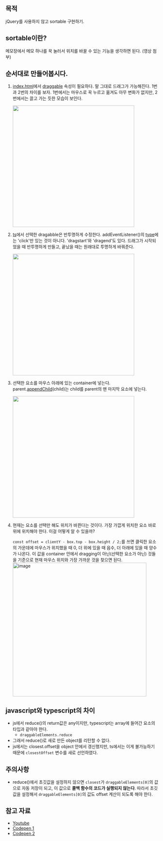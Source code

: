 ## 목적

jQuery를 사용하지 않고 sortable 구현하기.

## sortable이란?

메모장에서 메모 하나를 꾹 눌러서 위치를 바꿀 수 있는 기능을 생각하면 된다.
(영상 첨부)

## 순서대로 만들어봅시다.

1. [index.html](./index.html)에서 [draggable](https://developer.mozilla.org/ko/docs/Web/HTML/Global_attributes/draggable) 속성이 필요하다.
   말 그대로 드래그가 가능해진다. 1번과 2번의 차이를 보자. 1번에서는 마우스로 꾹 누르고 옮겨도 아무 변화가 없지만, 2번에서는 끌고 가는 듯한 모습이 보인다.

   <img src="https://user-images.githubusercontent.com/64337152/150275515-38a56fb2-70ea-4490-9ec6-c4dc8c885a80.gif" width=400>

2. [ts](./src/sortable.ts)에서 선택한 dragabble은 반투명하게 수정한다.
   addEventListener()의 [type](https://developer.mozilla.org/ko/docs/Web/Events)에는 'click'만 있는 것이 아니다. 'dragstart'와 'dragend'도 있다. 드래그가 시작되었을 때 반투명하게 만들고, 끝났을 때는 원래대로 투명하게 바꿔준다.

   <img src="https://user-images.githubusercontent.com/64337152/150277221-e290eaed-25cd-4385-98be-d5c9538b24ba.gif" width=400>

3. 선택한 요소를 마우스 아래에 있는 container에 넣는다.
   parent.[appendChild](https://developer.mozilla.org/ko/docs/Web/API/Node/appendChild)(child)는 child를 parent의 맨 마지막 요소에 넣는다.

   <img src="https://user-images.githubusercontent.com/64337152/150278648-bae0e0d0-2b47-4f01-a419-222ba164fc73.gif" width=400>

4. 현재는 요소를 선택만 해도 위치가 바뀐다는 것이다. 가장 가깝게 위치한 요소 바로 위에 위치해야 한다. 이걸 어떻게 알 수 있을까?

   `const offset = clientY - box.top - box.height / 2;`를 쓰면 클릭한 요소의 가운데에 마우스가 위치했을 때 0, 더 위에 있을 때 음수, 더 아래에 있을 때 양수가 나온다. 이 값을 container 안에서 dragging이 아닌(선택한 요소가 아닌) 것들을 기준으로 현재 마우스 위치와 가장 가까운 것을 찾으면 된다.
   <img width="440" alt="image" src="https://user-images.githubusercontent.com/64337152/150301679-3026ca5c-45ac-42c6-8a04-5dc901769bc4.png">

## javascript와 typescript의 차이

- js에서 reduce()의 return값은 any이지만, typescript는 array에 들어간 요소의 타입과 같아야 한다.
  - `draggableElements.reduce`
- 그래서 reduce()로 새로 만든 object를 리턴할 수 없다.
- js에서는 closest.offset을 object 안에서 갱신했지만, ts에서는 이게 불가능하기 때문에 `closestOffset` 변수를 새로 선언하였다.

## 주의사항

- reduce()에서 초깃값을 설정하지 않으면 `closest`가 `draggableElements[0]`의 값으로 자동 저장이 되고, 이 값으로 **콜백 함수의 코드가 실행되지 않는다**. 따라서 초깃값을 설정해서 `draggableElements[0]`의 값도 offset 계산이 되도록 해야 한다.

## 참고 자료

- [Youtube](https://www.youtube.com/watch?v=jfYWwQrtzzY)
- [Codepen 1](https://codepen.io/WebDevSimplified/pen/JjdveeV?ref=morioh.com&utm_source=morioh.com)
- [Codepen 2](https://codepen.io/vtno/pen/MXmpoy?editors=1111)
